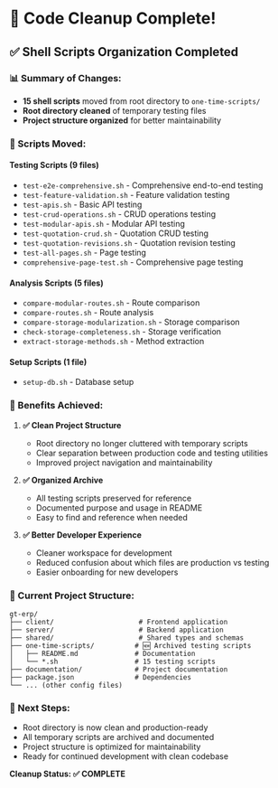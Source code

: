 # 🧹 Code Cleanup Complete!

## ✅ **Shell Scripts Organization Completed**

### **📊 Summary of Changes:**
- **15 shell scripts** moved from root directory to `one-time-scripts/`
- **Root directory cleaned** of temporary testing files
- **Project structure organized** for better maintainability

### **📂 Scripts Moved:**

#### **Testing Scripts (9 files)**
- `test-e2e-comprehensive.sh` - Comprehensive end-to-end testing
- `test-feature-validation.sh` - Feature validation testing  
- `test-apis.sh` - Basic API testing
- `test-crud-operations.sh` - CRUD operations testing
- `test-modular-apis.sh` - Modular API testing
- `test-quotation-crud.sh` - Quotation CRUD testing
- `test-quotation-revisions.sh` - Quotation revision testing
- `test-all-pages.sh` - Page testing
- `comprehensive-page-test.sh` - Comprehensive page testing

#### **Analysis Scripts (5 files)**
- `compare-modular-routes.sh` - Route comparison
- `compare-routes.sh` - Route analysis
- `compare-storage-modularization.sh` - Storage comparison
- `check-storage-completeness.sh` - Storage verification
- `extract-storage-methods.sh` - Method extraction

#### **Setup Scripts (1 file)**
- `setup-db.sh` - Database setup

### **🎯 Benefits Achieved:**

1. **✅ Clean Project Structure**
   - Root directory no longer cluttered with temporary scripts
   - Clear separation between production code and testing utilities
   - Improved project navigation and maintainability

2. **✅ Organized Archive**
   - All testing scripts preserved for reference
   - Documented purpose and usage in README
   - Easy to find and reference when needed

3. **✅ Better Developer Experience**
   - Cleaner workspace for development
   - Reduced confusion about which files are production vs testing
   - Easier onboarding for new developers

### **📁 Current Project Structure:**
```
gt-erp/
├── client/                     # Frontend application
├── server/                     # Backend application
├── shared/                     # Shared types and schemas
├── one-time-scripts/          # 🆕 Archived testing scripts
│   ├── README.md              # Documentation
│   └── *.sh                   # 15 testing scripts
├── documentation/             # Project documentation
├── package.json               # Dependencies
└── ... (other config files)
```

### **🚀 Next Steps:**
- Root directory is now clean and production-ready
- All temporary scripts are archived and documented
- Project structure is optimized for maintainability
- Ready for continued development with clean codebase

**Cleanup Status: ✅ COMPLETE**
